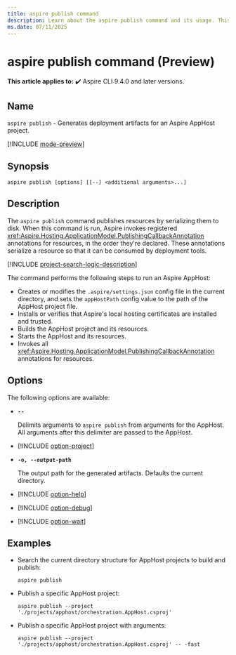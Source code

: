 ```yaml
---
title: aspire publish command
description: Learn about the aspire publish command and its usage. This command invokes resource publishers declared by the apphost to serialize resources to disk.
ms.date: 07/11/2025
---
```

# aspire publish command (Preview)

**This article applies to:** ✔️ Aspire CLI 9.4.0 and later versions.

## Name

`aspire publish` - Generates deployment artifacts for an Aspire AppHost project.

[!INCLUDE [mode-preview](includes/mode-preview.md)]

## Synopsis

```Command
aspire publish [options] [[--] <additional arguments>...]
```

## Description

The `aspire publish` command publishes resources by serializing them to disk. When this command is run, Aspire invokes registered <xref:Aspire.Hosting.ApplicationModel.PublishingCallbackAnnotation> annotations for resources, in the order they're declared. These annotations serialize a resource so that it can be consumed by deployment tools.

[!INCLUDE [project-search-logic-description](includes/project-search-logic-description.md)]

The command performs the following steps to run an Aspire AppHost:

- Creates or modifies the `.aspire/settings.json` config file in the current directory, and sets the `appHostPath` config value to the path of the AppHost project file.
- Installs or verifies that Aspire's local hosting certificates are installed and trusted.
- Builds the AppHost project and its resources.
- Starts the AppHost and its resources.
- Invokes all <xref:Aspire.Hosting.ApplicationModel.PublishingCallbackAnnotation> annotations for resources.

## Options

The following options are available:

- **`--`**

  Delimits arguments to `aspire publish` from arguments for the AppHost. All arguments after this delimiter are passed to the AppHost.

- [!INCLUDE [option-project](includes/option-project.md)]

- **`-o, --output-path`**

  The output path for the generated artifacts. Defaults the current directory.

- [!INCLUDE [option-help](includes/option-help.md)]

- [!INCLUDE [option-debug](includes/option-debug.md)]

- [!INCLUDE [option-wait](includes/option-wait.md)]

## Examples

- Search the current directory structure for AppHost projects to build and publish:

  ```Command
  aspire publish
  ```

- Publish a specific AppHost project:

  ```Command
  aspire publish --project './projects/apphost/orchestration.AppHost.csproj'
  ```

- Publish a specific AppHost project with arguments:

  ```Command
  aspire publish --project './projects/apphost/orchestration.AppHost.csproj' -- -fast
  ```
